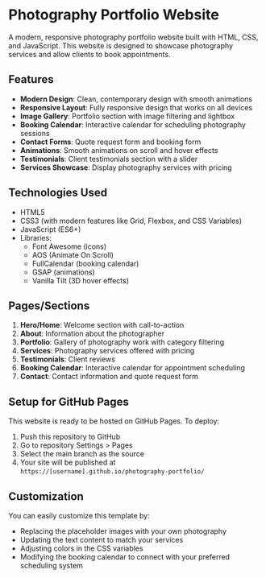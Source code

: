 # Photography Portfolio Website

A modern, responsive photography portfolio website built with HTML, CSS, and JavaScript. This website is designed to showcase photography services and allow clients to book appointments.

## Features

- **Modern Design**: Clean, contemporary design with smooth animations
- **Responsive Layout**: Fully responsive design that works on all devices
- **Image Gallery**: Portfolio section with image filtering and lightbox 
- **Booking Calendar**: Interactive calendar for scheduling photography sessions
- **Contact Forms**: Quote request form and booking form
- **Animations**: Smooth animations on scroll and hover effects
- **Testimonials**: Client testimonials section with a slider
- **Services Showcase**: Display photography services with pricing

## Technologies Used

- HTML5
- CSS3 (with modern features like Grid, Flexbox, and CSS Variables)
- JavaScript (ES6+)
- Libraries:
  - Font Awesome (icons)
  - AOS (Animate On Scroll)
  - FullCalendar (booking calendar)
  - GSAP (animations)
  - Vanilla Tilt (3D hover effects)

## Pages/Sections

1. **Hero/Home**: Welcome section with call-to-action
2. **About**: Information about the photographer
3. **Portfolio**: Gallery of photography work with category filtering
4. **Services**: Photography services offered with pricing
5. **Testimonials**: Client reviews
6. **Booking Calendar**: Interactive calendar for appointment scheduling
7. **Contact**: Contact information and quote request form

## Setup for GitHub Pages

This website is ready to be hosted on GitHub Pages. To deploy:

1. Push this repository to GitHub
2. Go to repository Settings > Pages
3. Select the main branch as the source
4. Your site will be published at `https://[username].github.io/photography-portfolio/`

## Customization

You can easily customize this template by:
- Replacing the placeholder images with your own photography
- Updating the text content to match your services
- Adjusting colors in the CSS variables
- Modifying the booking calendar to connect with your preferred scheduling system
